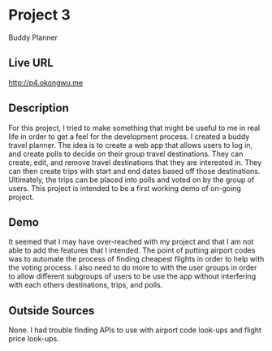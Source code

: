 # Project 3
Buddy Planner

## Live URL
http://p4.okongwu.me

## Description
For this project, I tried to make something that might be useful to me in real life in order to get a feel for the development process. I created a buddy travel planner. The idea is to create a web app that allows users to log in, and create polls to decide on their group travel destinations. They can create, edit, and remove travel destinations that they are interested in. They can then create trips with start and end dates based off those destinations. Ultimately, the trips can be placed into polls and voted on by the group of users. This project is intended to be a first working demo of on-going project.

## Demo
It seemed that I may have over-reached with my project and that I am not able to add the features that I intended. The point of putting airport codes was to automate the process of finding cheapest flights in order to help with the voting process. I also need to do more to with the user groups in order to allow different subgroups of users to be use the app without interfering with each others destinations, trips, and polls.


## Outside Sources
None. I had trouble finding APIs to use with airport code look-ups and flight price look-ups.